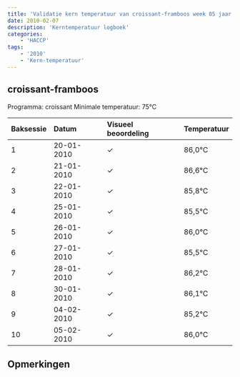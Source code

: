 ```yaml
---
title: 'Validatie kern temperatuur van croissant-framboos week 05 jaar 2010'
date: 2010-02-07
description: 'Kerntemperatuur logboek'
categories:
    - 'HACCP'
tags:
    - '2010'
    - 'Kern-temperatuur'
---
```


## croissant-framboos

Programma: croissant
Minimale temperatuur: 75°C

| Baksessie | Datum | Visueel beoordeling | Temperatuur |
|:---|:---|:---|:---|
| 1 | 20-01-2010 | &check; | 86,0°C |
| 2 | 21-01-2010 | &check; | 86,6°C |
| 3 | 22-01-2010 | &check; | 85,8°C |
| 4 | 25-01-2010 | &check; | 85,5°C |
| 5 | 26-01-2010 | &check; | 86,0°C |
| 6 | 27-01-2010 | &check; | 85,5°C |
| 7 | 28-01-2010 | &check; | 86,2°C |
| 8 | 30-01-2010 | &check; | 86,1°C |
| 9 | 04-02-2010 | &check; | 85,2°C |
| 10 | 05-02-2010 | &check; | 86,0°C |

## Opmerkingen



